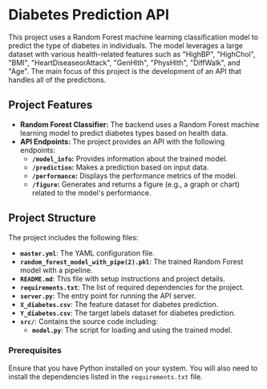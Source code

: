 # Diabetes Prediction API

This project uses a Random Forest machine learning classification model to predict the type of diabetes in individuals. The model leverages a large dataset with various health-related features such as "HighBP", "HighChol", "BMI", "HeartDiseaseorAttack", "GenHlth", "PhysHlth", "DiffWalk", and "Age". The main focus of this project is the development of an API that handles all of the predictions.

## Project Features

- **Random Forest Classifier:** The backend uses a Random Forest machine learning model to predict diabetes types based on health data.
- **API Endpoints:** The project provides an API with the following endpoints:
  - **`/model_info`:** Provides information about the trained model.
  - **`/prediction`:** Makes a prediction based on input data.
  - **`/performance`:** Displays the performance metrics of the model.
  - **`/figure`:** Generates and returns a figure (e.g., a graph or chart) related to the model's performance.

## Project Structure

The project includes the following files:

- **`master.yml`**: The YAML configuration file.
- **`random_forest_model_with_pipe(2).pkl`**: The trained Random Forest model with a pipeline.
- **`README.md`**: This file with setup instructions and project details.
- **`requirements.txt`**: The list of required dependencies for the project.
- **`server.py`**: The entry point for running the API server.
- **`X_diabetes.csv`**: The feature dataset for diabetes prediction.
- **`Y_diabetes.csv`**: The target labels dataset for diabetes prediction.
- **`src/`**: Contains the source code including:
  - **`model.py`**: The script for loading and using the trained model.


### Prerequisites
Ensure that you have Python installed on your system. You will also need to install the dependencies listed in the `requirements.txt` file.
